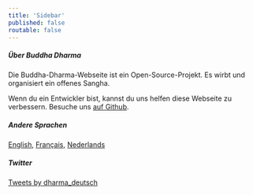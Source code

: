 ```yaml
---
title: 'Sidebar'
published: false
routable: false
---
```


##### Über Buddha Dharma
Die Buddha-Dharma-Webseite ist ein Open-Source-Projekt. Es wirbt und organisiert ein offenes Sangha. 

Wenn du ein Entwickler bist, kannst du uns helfen diese Webseite zu verbessern.
Besuche uns [auf Github](https://github.com/buddha-dharma).
##### Andere Sprachen
<a href="/en">English</a>, <a href="/fr">Français</a>, <a href="/nl">Nederlands</a>
##### Twitter
<a class="twitter-timeline" data-width="500" data-height="600" data-theme="light" href="https://twitter.com/dharma_deutsch?ref_src=twsrc%5Etfw">Tweets by dharma_deutsch</a> <script async src="//platform.twitter.com/widgets.js" charset="utf-8"></script>
